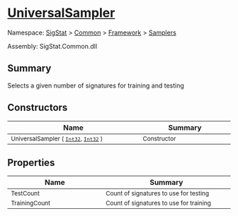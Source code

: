 # [UniversalSampler](./UniversalSampler.md)

Namespace: [SigStat]() > [Common](./../../README.md) > [Framework]() > [Samplers](./README.md)

Assembly: SigStat.Common.dll

## Summary
Selects a given number of signatures for training and testing

## Constructors

| Name | Summary | 
| --- | --- | 
| <sub>UniversalSampler ( [`Int32`](https://docs.microsoft.com/en-us/dotnet/api/System.Int32), [`Int32`](https://docs.microsoft.com/en-us/dotnet/api/System.Int32) )</sub><img width=200/>  | <sub>Constructor</sub><img width=200/>  | <br>


## Properties

| Name | Summary | 
| --- | --- | 
| <sub>TestCount</sub><img width=200/>  | <sub>Count of signatures to use for testing</sub><img width=200/>  | <br>
| <sub>TrainingCount</sub><img width=200/>  | <sub>Count of signatures to use for training</sub><img width=200/>  | <br>


